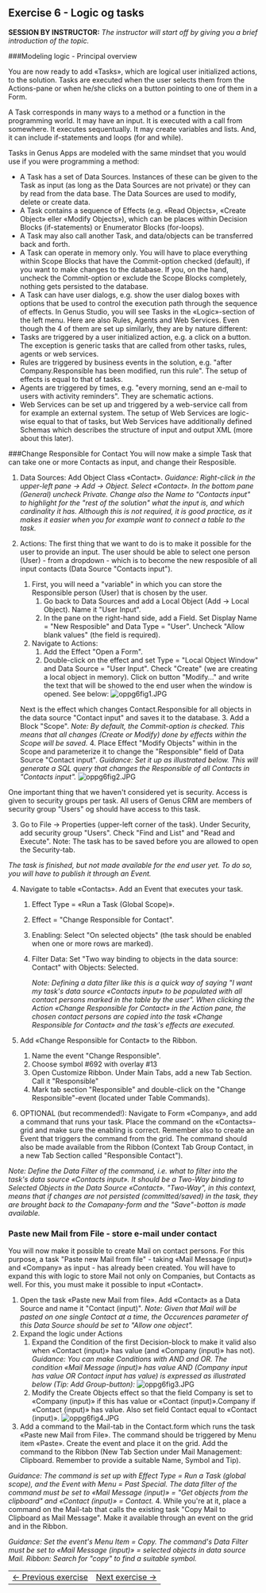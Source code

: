 ## Exercise 6 - Logic og tasks
**SESSION BY INSTRUCTOR:** *The instructor will start off by giving you a brief introduction of the topic.*

###Modeling logic - Principal overview

You are now ready to add «Tasks», which are logical user initialized actions, to the solution. Tasks are executed when the user selects them from the Actions-pane or when he/she clicks on a button pointing to one of them in a Form.

A Task corresponds in many ways to a method or a function in the programming world. It may have an input. It is executed with a call from somewhere. It executes sequentually. It may create variables and lists. And, it can include if-statements and loops (for and while). 

Tasks in Genus Apps are modeled with the same mindset that you would use if you were programming a method:
-	A Task has a set of Data Sources. Instances of these can be given to the Task as input (as long as the Data Sources are not private) or they can by read from the data base. The Data Sources are used to modify, delete or create data. 
- 	A Task contains a sequence of Effects (e.g. «Read Objects», «Create Object» eller «Modify Objects»), which can be places within Decision Blocks (if-statements) or Enumerator Blocks (for-loops).
- 	A Task may also call another Task, and data/objects can be transferred back and forth.
-	A Task can operate in memory only. You will have to place everything within Scope Blocks that have the Commit-option checked (default), if you want to make changes to the database. If you, on the hand, uncheck the Commit-option or exclude the Scope Blocks completely, nothing gets persisted to the database.
-	A Task can have user dialogs, e.g. show the user dialog boxes with options that be used to control the execution path through the sequence of effects.
In Genus Studio, you will see Tasks in the «Logic»-section of the left menu. Here are also Rules, Agents and Web Services. Even though the 4 of them are set up similarly, they are by nature different:
-	Tasks are triggered by a user initialized action, e.g. a click on a button. The exception is generic tasks that are called from other tasks, rules, agents or web services. 
-	Rules are triggered by business events in the solution, e.g. "after Company.Responsible has been modified, run this rule". The setup of effects is equal to that of tasks.
-	Agents are triggered by times, e.g. "every morning, send an e-mail to users with activity reminders". They are schematic actions.
-	Web Services can be set up and triggered by a web-service call from for example an external system. The setup of Web Services are logic-wise equal to that of tasks, but Web Services have additionally defined Schemas which describes the structure of input and output XML (more about this later).


###Change Responsible for Contact
You will now make a simple Task that can take one or more Contacts as input, and change their Resposible.
1. Data Sources: Add Object Class «Contact».
   *Guidance: Right-click in the upper-left pane -> Add -> Object. Select «Contact». In the bottom pane (General) uncheck Private. Change also the Name to "Contacts input" to highlight for the "rest of the solution" what the input is, and which cardinality it has. Although this is not required, it is good practice, as it makes it easier when you for example want to connect a table to the task.*
2. Actions: The first thing that we want to do is to make it possible for the user to provide an input. The user should be able to select one person (User) - from a dropdown - which is to become the new resposible of all input contacts (Data Source "Contacts input").
   1. First, you will need a "variable" in which you can store the Responsible person (User) that is chosen by the user.
	  1. Go back to Data Sources and add a Local Object (Add -> Local Object). Name it "User Input".
	  2. In the pane on the right-hand side, add a Field. Set Display Name = "New Resposible" and Data Type = "User". Uncheck "Allow blank values" (the field is required).
   2. Navigate to Actions:
	  1. Add the Effect "Open a Form".
	  2. Double-click on the effect and set Type = "Local Object Window" and Data Source = "User Input". Check "Create" (we are creating a local object in memory). Click on button "Modify..." and write the text that will be showed to the end user when the window is opened. See below: 
      ![oppg6fig1.JPG](media/oppg6fig1.JPG)
 
   Next is the effect which changes Contact.Responsible for all objects in the data source "Contact input" and saves it to the database.
   3. Add a Block "Scope".
	  *Note: By default, the Commit-option is checked. This means that all changes (Create or Modify) done by effects within the Scope will be saved.*
   4. Place Effect "Modify Objects" within in the Scope and parameterize it to change the "Responsible" field of Data Source "Contact input".
  *Guidance: Set it up as illustrated below. This will generate a SQL query that changes the Responsible of all Contacts in "Contacts input".*
     ![oppg6fig2.JPG](media/oppg6fig2.JPG)
  
One important thing that we haven't considered yet is security. Access is given to security groups per task. All users of Genus CRM are members of security group "Users" og should have access to this task.

3. Go to File -> Properties (upper-left corner of the task). Under Security, add security group "Users". Check "Find and List" and "Read and Execute". Note: The task has to be saved before you are allowed to open the Security-tab.

*The task is finished, but not made available for the end user yet. To do so, you will have to publish it through an Event.*

4. Navigate to table «Contacts». Add an Event that executes your task.
   1. Effect Type = «Run a Task (Global Scope)».
   2. Effect = "Change Responsible for Contact".
   3. Enabling: Select "On selected objects" (the task should be enabled when one or more rows are marked).
   4. Filter Data: Set "Two way binding to objects in the data source: Contact" with Objects: Selected.

	  *Note: Defining a data filter like this is a quick way of saying "I want my task's data source «Contacts input» to be populated with all contact persons marked in the table by the user". When clicking the Action «Change Responsible for Contact» in the Action pane, the chosen contact persons are copied into the task «Change Responsible for Contact» and the task's effects are executed.* 
5. Add «Change Responsible for Contact» to the Ribbon.
   1. Name the event "Change Responsible".
   2. Choose symbol #692 with overlay #13
   3. Open Customize Ribbon. Under Main Tabs, add a new Tab Section. Call it "Responsible"
   4. Mark tab section "Responsible" and double-click on the "Change Responsible"-event (located under Table Commands).

6. OPTIONAL (but recommended!): Navigate to Form «Company», and add a command that runs your task. Place the command on the «Contacts»-grid and make sure the enabling is correct. Remember also to create an Event that triggers the command from the grid. The command should also be made available from the Ribbon (Context Tab Group Contact, in a new Tab Section called "Responsible Contact").

*Note: Define the Data Filter of the command, i.e. what to filter into the task's data source «Contacts input». It should be a Two-Way binding to Selected Objects in the Data Source «Contact».* 
*"Two-Way", in this context, means that if changes are not persisted (committed/saved) in the task, they are brought back to the Comapany-form and the "Save"-botton is made available.*
 
### Paste new Mail from File - store e-mail under contact
You will now make it possible to create Mail on contact persons. For this purpose, a task "Paste new Mail from file" - taking «Mail Message (input)» and «Company» as input - has already been created. You will have to expand this with logic to store Mail not only on Companies, but Contacts as well. For this, you must make it possible to input «Contact».

1. Open the task «Paste new Mail from file». Add «Contact» as a Data Source and name it "Contact (input)".
   *Note: Given that Mail will be pasted on one single Contact at a time, the Occurences parameter of this Data Source should be set to "Allow one object".*
2. Expand the logic under Actions
   1. Expand the Condition of the first Decision-block to make it valid also when «Contact (input)» has value (and «Company (input)» has not).
   *Guidance: You can make Conditions with AND and OR. The condition «Mail Message (input)» has value AND (Company input has value OR Contact input has value) is expressed as illustrated below (Tip: Add Group-button):*
   ![oppg6fig3.JPG](media/oppg6fig3.JPG)
   2. Modify the Create Objects effect so that the field Company is set to «Company (input)» if this has value or «Contact (input)».Company if «Contact (input)» has value. Also set field Contact equal to «Contact (input)».
   ![oppg6fig4.JPG](media/oppg6fig4.JPG)
3. Add a command to the Mail-tab in the Contact.form which runs the task «Paste new Mail from File». The command should be triggered by Menu item «Paste». Create the event and place it on the grid. Add the command to the Ribbon (New Tab Section under Mail Management: Clipboard. Remember to provide a suitable Name, Symbol and Tip).

*Guidance: The command is set up with Effect Type = Run a Task (global scope), and the Event with Menu = Past Special. The data filter of the command must be set to «Mail Message (input)» = "Get objects from the clipboard" and «Contact (input)» = Contact.*
4. While you're at it, place a command on the Mail-tab that calls the existing task "Copy Mail to Clipboard as Mail Message". Make it available through an event on the grid and in the Ribbon.

*Guidance: Set the event's Menu Item = Copy. The command's Data Filter must be set to «Mail Message (input)» = selected objects in data source Mail. Ribbon: Search for "copy" to find a suitable symbol.*


<table>
   <tr><td><a href="exercise-05.md"><- Previous exercise</a></td><td align="right"><a href="exercise-07.md">Next exercise -></a></td></tr>
</table>